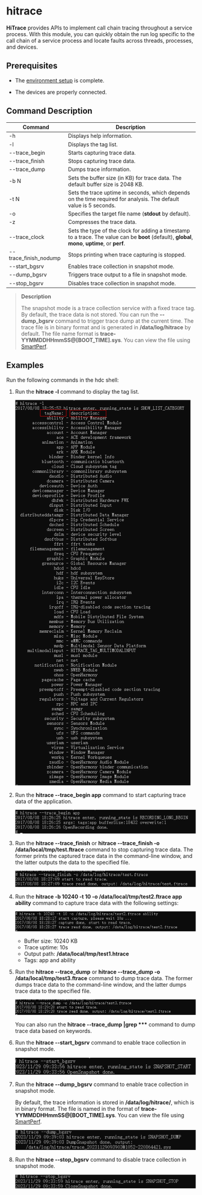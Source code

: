# hitrace

**HiTrace** provides APIs to implement call chain tracing throughout a service process. With this module, you can quickly obtain the run log specific to the call chain of a service process and locate faults across threads, processes, and devices.

## Prerequisites

- The [environment setup](hdc.md#environment-setup) is complete.

- The devices are properly connected.

## Command Description

| Command| Description|
| -------- | -------- |
| -h  | Displays help information.|
| -l | Displays the tag list.|
| --trace_begin | Starts capturing trace data.|
| --trace_finish | Stops capturing trace data.|
| --trace_dump | Dumps trace information.|
| -b N | Sets the buffer size (in KB) for trace data. The default buffer size is 2048 KB.|
| -t N | Sets the trace uptime in seconds, which depends on the time required for analysis. The default value is 5 seconds.|
| -o | Specifies the target file name (**stdout** by default).|
| -z | Compresses the trace data.|
| --trace_clock | Sets the type of the clock for adding a timestamp to a trace. The value can be **boot** (default), **global**, **mono**, **uptime**, or **perf**.|
| --trace_finish_nodump | Stops printing when trace capturing is stopped.|
| --start_bgsrv | Enables trace collection in snapshot mode.|
| --dump_bgsrv | Triggers trace output to a file in snapshot mode.|
| --stop_bgsrv | Disables trace collection in snapshot mode.|

> **Description**
>
> The snapshot mode is a trace collection service with a fixed trace tag. By default, the trace data is not stored. You can run the **--dump_bgsrv** command to trigger trace dump at the current time. The trace file is in binary format and is generated in **/data/log/hitrace** by default. The file name format is **trace-YYMMDDHHmmSS@[BOOT_TIME].sys**. You can view the file using [SmartPerf](https://www.smartperf.host).

## Examples

Run the following commands in the hdc shell:

1. Run the **hitrace -l** command to display the tag list.

   ![](figures/hitrace-l.png)

2. Run the **hitrace --trace_begin app** command to start capturing trace data of the application. 

   ![](figures/hitrace-begin-app.png)

3. Run the **hitrace --trace_finish** or **hitrace --trace_finish -o /data/local/tmp/test.ftrace** command to stop capturing trace data. The former prints the captured trace data in the command-line window, and the latter outputs the data to the specified file.

   ![](figures/hitrace-finish.png)

4. Run the **hitrace -b 10240 -t 10 -o /data/local/tmp/test2.ftrace app ability** command to capture trace data with the following settings:

   ![](figures/hitrace-b.png)

   - Buffer size: 10240 KB
   - Trace uptime: 10s
   - Output path: **/data/local/tmp/test1.htrace**
   - Tags: app and ability

5. Run the **hitrace --trace_dump** or **hitrace --trace_dump -o /data/local/tmp/test3.ftrace** command to dump trace data. The former dumps trace data to the command-line window, and the latter dumps trace data to the specified file.

   ![](figures/hitrace-dump.png)

   You can also run the **hitrace --trace_dump |grep \*\*\*** command to dump trace data based on keywords.

6. Run the **hitrace --start_bgsrv** command to enable trace collection in snapshot mode.

   ![](figures/hitrace-start_bgsrv.png)

7. Run the **hitrace --dump_bgsrv** command to enable trace collection in snapshot mode.

   By default, the trace information is stored in **/data/log/hitrace/**, which is in binary format. The file is named in the format of **trace-YYMMDDHHmmSS@[BOOT_TIME].sys**. You can view the file using [SmartPerf](https://www.smartperf.host).

   ![](figures/hitrace-dump_bgsrv.png)

8. Run the **hitrace --stop_bgsrv** command to disable trace collection in snapshot mode.

   ![](figures/hitrace-stop_bgsrv.png)
